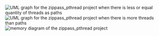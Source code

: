 ![UML graph for the zippass_pthread project when there is less or equal quantity of threads as paths](https://git.ucr.ac.cr/ARCHIBALD.CARRION/concurrente_2023a_archibald_carrion/-/blob/main/tareas/zippass_pthread/design/UML0.png)
![UML graph for the zippass_pthread project when there is more threads than paths](https://git.ucr.ac.cr/ARCHIBALD.CARRION/concurrente_2023a_archibald_carrion/-/blob/main/tareas/zippass_pthread/design/UML1.png)
![memory diagram of the zippass_pthread project](https://git.ucr.ac.cr/ARCHIBALD.CARRION/concurrente_2023a_archibald_carrion/-/blob/main/tareas/zippass_pthread/design/memory.png)